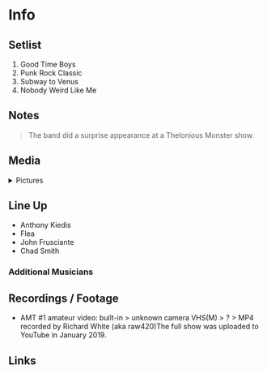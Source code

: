 # Info

## Setlist

1. Good Time Boys
2. Punk Rock Classic
3. Subway to Venus
4. Nobody Weird Like Me

## Notes

> The band did a surprise appearance at a Thelonious Monster show.

## Media 

<details>
  <summary>Pictures</summary>
  <!--<img alt="Setlist" title="Setlist" src="_.jpg" height="200" />
  <img alt="Flyer" title="Flyer" src="_.jpg" height="200" />
  <img alt="Clipper" title="Clipper" src="_.jpg" height="200" />
  <img alt="Ticket" title="Ticket" src="_.jpg" height="200" />
  -->
</details>

## Line Up

* Anthony Kiedis
* Flea
* John Frusciante
* Chad Smith

### Additional Musicians

## Recordings / Footage

* AMT #1 amateur video: built-in > unknown camera VHS(M) > ? > MP4 recorded by Richard White (aka raw420)The full show was uploaded to YouTube in January 2019.

## Links